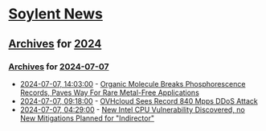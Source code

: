 # [Soylent News](../../../README.md)

## [Archives](../../index.md) for [2024](../index.md)

### [Archives](../../index.md) for [2024-07-07](index.md)

* [2024-07-07, 14:03:00](https://soylentnews.org/article.pl?sid=24/07/05/1744219&from=rss) - [Organic Molecule Breaks Phosphorescence Records, Paves Way For Rare Metal-Free Applications](https://soylentnews.org/article.pl?sid=24/07/05/1744219&from=rss)
* [2024-07-07, 09:18:00](https://soylentnews.org/article.pl?sid=24/07/05/1739232&from=rss) - [OVHcloud Sees Record 840 Mpps DDoS Attack](https://soylentnews.org/article.pl?sid=24/07/05/1739232&from=rss)
* [2024-07-07, 04:29:00](https://soylentnews.org/article.pl?sid=24/07/04/2320240&from=rss) - [New Intel CPU Vulnerability Discovered, no New Mitigations Planned for \"Indirector\"](https://soylentnews.org/article.pl?sid=24/07/04/2320240&from=rss)
